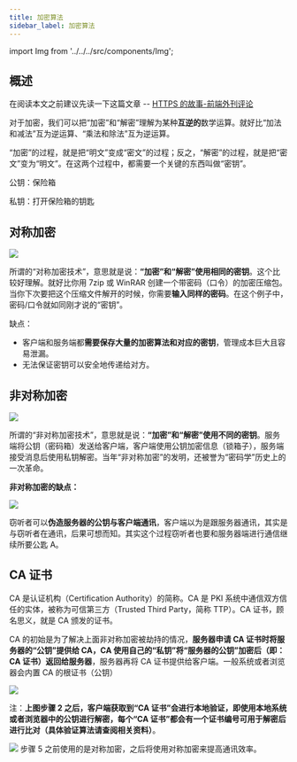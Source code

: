 ```yaml
---
title: 加密算法
sidebar_label: 加密算法
---
```


import Img from '../../../src/components/Img';

## 概述

在阅读本文之前建议先读一下这篇文章 -- [HTTPS 的故事-前端外刊评论](https://qianduan.group/posts/5a6560b00cf6b624d2239c6f)

对于加密，我们可以把“加密”和“解密”理解为某种**互逆的**数学运算。就好比“加法和减法”互为逆运算、“乘法和除法”互为逆运算。

“加密”的过程，就是把“明文”变成“密文”的过程；反之，“解密”的过程，就是把“密文”变为“明文”。在这两个过程中，都需要一个关键的东西叫做“密钥”。

公钥：保险箱

私钥：打开保险箱的钥匙

## 对称加密

<Img w="600" legend="图：对称加密" src="https://cosmos-x.oss-cn-hangzhou.aliyuncs.com/75dp54.png" />

所谓的“对称加密技术”，意思就是说：**“加密”和“解密”使用相同的密钥**。这个比较好理解。就好比你用 7zip 或 WinRAR 创建一个带密码（口令）的加密压缩包。当你下次要把这个压缩文件解开的时候，你需要**输入同样的密码**。在这个例子中，密码/口令就如同刚才说的“密钥”。

缺点：

- 客户端和服务端都**需要保存大量的加密算法和对应的密钥**，管理成本巨大且容易泄漏。
- 无法保证密钥可以安全地传递给对方。

## 非对称加密

<Img w="600" legend="图：非对称加密" src="https://cosmos-x.oss-cn-hangzhou.aliyuncs.com/Ul74Hz.png" />

所谓的“非对称加密技术”，意思就是说：**“加密”和“解密”使用不同的密钥**。服务端将公钥（密码箱）发送给客户端，客户端使用公钥加密信息（锁箱子），服务端接受消息后使用私钥解密。当年“非对称加密”的发明，还被誉为“密码学”历史上的一次革命。

**非对称加密的缺点：**

<Img w="600" legend="图：非对称加密被劫持" src="https://cosmos-x.oss-cn-hangzhou.aliyuncs.com/Wqe9zV.png" />

窃听者可以**伪造服务器的公钥与客户端通讯**，客户端以为是跟服务器通讯，其实是与窃听者在通讯，后果可想而知。其实这个过程窃听者也要和服务器端进行通信继续所要公匙 A。

## CA 证书

CA 是认证机构（Certification Authority）的简称。CA 是 PKI 系统中通信双方信任的实体，被称为可信第三方（Trusted Third Party，简称 TTP）。CA 证书，顾名思义，就是 CA 颁发的证书。

CA 的初始是为了解决上面非对称加密被劫持的情况，**服务器申请 CA 证书时将服务器的“公钥”提供给 CA，CA 使用自己的“私钥”将“服务器的公钥”加密后（即：CA 证书）返回给服务器**，服务器再将 CA 证书提供给客户端。一般系统或者浏览器会内置 CA 的根证书（公钥）

<Img w="600" legend="图：HTTPS 中 CA 证书的获取" src="https://cosmos-x.oss-cn-hangzhou.aliyuncs.com/tIO9Zd.png" />

注：**上图步骤 2 之后，客户端获取到“CA 证书”会进行本地验证，即使用本地系统或者浏览器中的公钥进行解密，每个“CA 证书”都会有一个证书编号可用于解密后进行比对（具体验证算法请查阅相关资料）**。

<Img w="600" legend="图：非对称加密被劫持" src="https://cosmos-x.oss-cn-hangzhou.aliyuncs.com/UrBuJE.png" />
步骤 5 之前使用的是对称加密，之后将使用对称加密来提高通讯效率。
